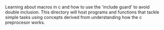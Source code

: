 Learning about macros in c and how to use the 'include guard' to avoid
double inclusion. This directory will host programs and functions that
tackle simple tasks using concepts derived from understanding how the c
preprocesor works.
